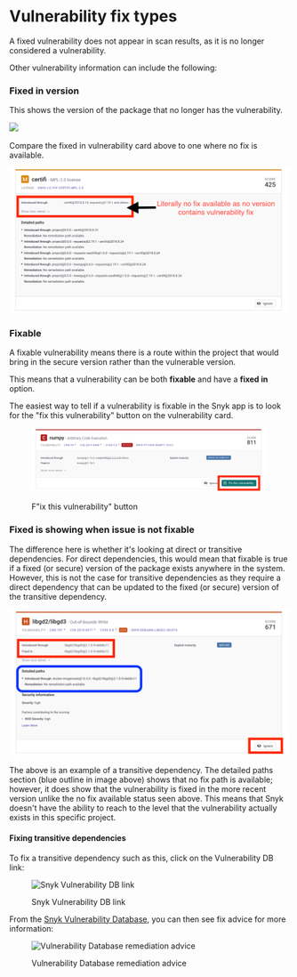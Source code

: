 # Vulnerability fix types

A fixed vulnerability does not appear in scan results, as it is no longer considered a vulnerability.

Other vulnerability information can include the following:

### Fixed in version

This shows the version of the package that no longer has the vulnerability.

![](../../../.gitbook/assets/fix-desc-1.png)

Compare the fixed in vulnerability card above to one where no fix is available.

![](<../../../.gitbook/assets/fix-desc-2 (1) (1) (1) (1) (1) (1) (1) (2).png>)

### Fixable

A fixable vulnerability means there is a route within the project that would bring in the secure version rather than the vulnerable version.

This means that a vulnerability can be both **fixable** and have a **fixed in** option.

The easiest way to tell if a vulnerability is fixable in the Snyk app is to look for the "fix this vulnerability" button on the vulnerability card.

<figure><img src="../../../.gitbook/assets/fix-desc-3 (1) (1).png" alt="&#x22;Fix this vulnerability&#x22; button"><figcaption><p>F"ix this vulnerability" button</p></figcaption></figure>

### Fixed is showing when issue is not fixable

The difference here is whether it's looking at direct or transitive dependencies. For direct dependencies, this would mean that fixable is true if a fixed (or secure) version of the package exists anywhere in the system. However, this is not the case for transitive dependencies as they require a direct dependency that can be updated to the fixed (or secure) version of the transitive dependency.

![](<../../../.gitbook/assets/fix-desc-4 (1) (1).png>)

The above is an example of a transitive dependency. The detailed paths section (blue outline in image above) shows that no fix path is available; however, it does show that the vulnerability is fixed in the more recent version unlike the no fix available status seen above. This means that Snyk doesn't have the ability to reach to the level that the vulnerability actually exists in this specific project.

#### Fixing transitive dependencies

To fix a transitive dependency such as this, click on the Vulnerability DB link:

<figure><img src="../../../.gitbook/assets/fix-desc-5.png" alt="Snyk Vulnerability DB link"><figcaption><p>Snyk Vulnerability DB link</p></figcaption></figure>

From the [Snyk Vulnerability Database](using-the-snyk-vulnerability-database.md), you can then see fix advice for more information:

<figure><img src="../../../.gitbook/assets/fix-desc-6.png" alt="Vulnerability Database remediation advice"><figcaption><p>Vulnerability Database remediation advice</p></figcaption></figure>

